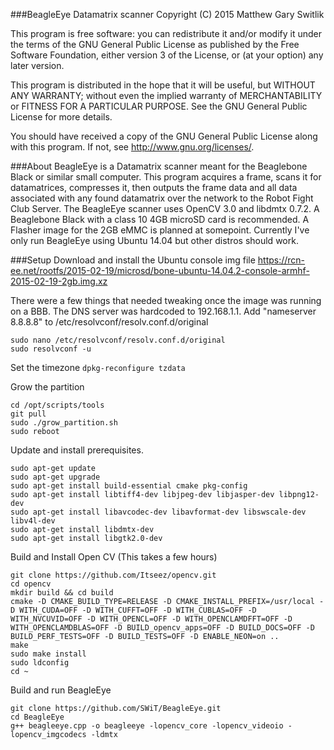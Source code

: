 ###BeagleEye Datamatrix scanner
Copyright (C) 2015 Matthew Gary Switlik

This program is free software: you can redistribute it and/or modify
it under the terms of the GNU General Public License as published by
the Free Software Foundation, either version 3 of the License, or
(at your option) any later version.

This program is distributed in the hope that it will be useful,
but WITHOUT ANY WARRANTY; without even the implied warranty of
MERCHANTABILITY or FITNESS FOR A PARTICULAR PURPOSE.  See the
GNU General Public License for more details.

You should have received a copy of the GNU General Public License
along with this program.  If not, see <http://www.gnu.org/licenses/>.
  
###About 
BeagleEye is a Datamatrix scanner meant for the Beaglebone Black or similar small computer.  This program acquires a frame, scans it for datamatrices, compresses it, then outputs the frame data and all data associated with any found datamatrix over the network to the Robot Fight Club Server.  The BeagleEye scanner uses OpenCV 3.0 and libdmtx 0.7.2. A Beaglebone Black with a class 10 4GB microSD card is recommended. A Flasher image for the 2GB eMMC is planned at somepoint. Currently I've only run BeagleEye using Ubuntu 14.04 but other distros should work.

###Setup
Download and install the Ubuntu console img file https://rcn-ee.net/rootfs/2015-02-19/microsd/bone-ubuntu-14.04.2-console-armhf-2015-02-19-2gb.img.xz

There were a few things that needed tweaking once the image was running on a BBB.
The DNS server was hardcoded to 192.168.1.1. Add "nameserver 8.8.8.8" to /etc/resolvconf/resolv.conf.d/original
```
sudo nano /etc/resolvconf/resolv.conf.d/original
sudo resolvconf -u
```

Set the timezone
```dpkg-reconfigure tzdata```

Grow the partition
```
cd /opt/scripts/tools
git pull
sudo ./grow_partition.sh
sudo reboot
```

Update and install prerequisites.
```
sudo apt-get update
sudo apt-get upgrade
sudo apt-get install build-essential cmake pkg-config
sudo apt-get install libtiff4-dev libjpeg-dev libjasper-dev libpng12-dev
sudo apt-get install libavcodec-dev libavformat-dev libswscale-dev libv4l-dev
sudo apt-get install libdmtx-dev
sudo apt-get install libgtk2.0-dev
```

Build and Install Open CV (This takes a few hours)
```
git clone https://github.com/Itseez/opencv.git
cd opencv
mkdir build && cd build
cmake -D CMAKE_BUILD_TYPE=RELEASE -D CMAKE_INSTALL_PREFIX=/usr/local -D WITH_CUDA=OFF -D WITH_CUFFT=OFF -D WITH_CUBLAS=OFF -D WITH_NVCUVID=OFF -D WITH_OPENCL=OFF -D WITH_OPENCLAMDFFT=OFF -D WITH_OPENCLAMDBLAS=OFF -D BUILD_opencv_apps=OFF -D BUILD_DOCS=OFF -D BUILD_PERF_TESTS=OFF -D BUILD_TESTS=OFF -D ENABLE_NEON=on ..
make
sudo make install
sudo ldconfig
cd ~
```

Build and run BeagleEye
```
git clone https://github.com/SWiT/BeagleEye.git
cd BeagleEye
g++ beagleeye.cpp -o beagleeye -lopencv_core -lopencv_videoio -lopencv_imgcodecs -ldmtx
```
